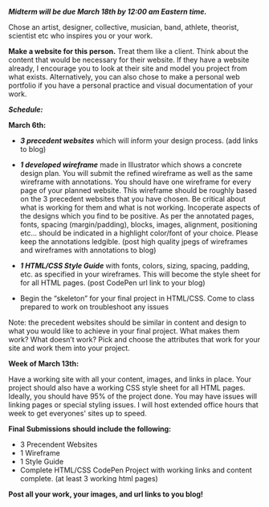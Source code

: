 **_Midterm will be due March 18th by 12:00 am Eastern time._**


Chose an artist, designer, collective, musician, band, athlete, theorist, scientist etc who inspires you or your work.

**Make a website for this person.**  Treat them like a client.  Think about the content that would be necessary for their website.  If they have a website already, I encourage you to look at their site and model you project from what exists.  Alternatively, you can also chose to make a personal web portfolio if you have a personal practice and visual documentation of your work.

**_Schedule:_**

**March 6th:**

* **_3 precedent websites_** which will inform your design process.  (add links to blog)

*  **_1 developed wireframe_** made in Illustrator which shows a concrete design plan.  You will submit the refined wireframe as well as the same wireframe with annotations.  You should have one wireframe for every page of your planned website. This wireframe should be roughly based on the 3 precedent websites that you have chosen.  Be critical about what is working for them and what is not working.  Incoperate aspects of the designs which you find to be positive.   As per the annotated pages,
fonts, spacing (margin/padding), blocks, images, alignment, positioning etc...  should be indicated in a highlight color/font of your choice. Please keep the annotations ledgible.  (post high quality jpegs of wireframes and wireframes with annotations to blog) 

* **_1 HTML/CSS Style Guide_** with fonts, colors, sizing, spacing, padding, etc. as specified in your wireframes.  This will become the style sheet for for all HTML pages. (post CodePen url link to your blog)

* Begin the “skeleton” for your final project in HTML/CSS.  Come to class prepared to work on troubleshoot any issues

Note: the precedent websites should be similar in content and design to what you would like to achieve in your final project.  What makes them work? What doesn’t work? Pick and choose the attributes that work for your site and work them into your project.

**Week of March 13th:**

Have a working site with all your content, images, and links in place.  Your project should also have a working CSS style sheet for all HTML pages.  Ideally, you should have 95% of the project done.  You may have issues will linking pages or special styling issues.  I will host extended office hours that week to get everyones' sites up to speed.

**Final Submissions should include the following:**

* 3 Precendent Websites
* 1 Wireframe
* 1 Style Guide
* Complete HTML/CSS CodePen Project with working links and content complete. (at least 3 working html pages)

**Post all your work, your images, and url links to you blog!**
